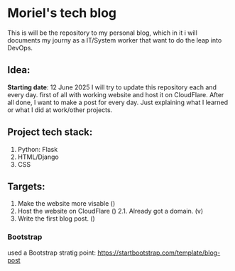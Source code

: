 # Moriel's tech blog

This is will be the repository to my personal blog, which in it i will documents my journy as a IT/System worker that want to do the leap into DevOps.

## Idea:
**Starting date**: 12 June 2025
I will try to update this repository each and every day. first of all with working website and host it on CloudFlare.
After all done, I want to make a post for every day. Just explaining what I learned or what I did at work/other projects.

## Project tech stack:
1. Python: Flask
2. HTML/Django
3. CSS


## Targets:
1. Make the website more visable ()
2. Host the website on CloudFlare ()
    2.1. Already got a domain. (v)
3. Write the first blog post. ()

### Bootstrap
used a Bootstrap stratig point:
https://startbootstrap.com/template/blog-post